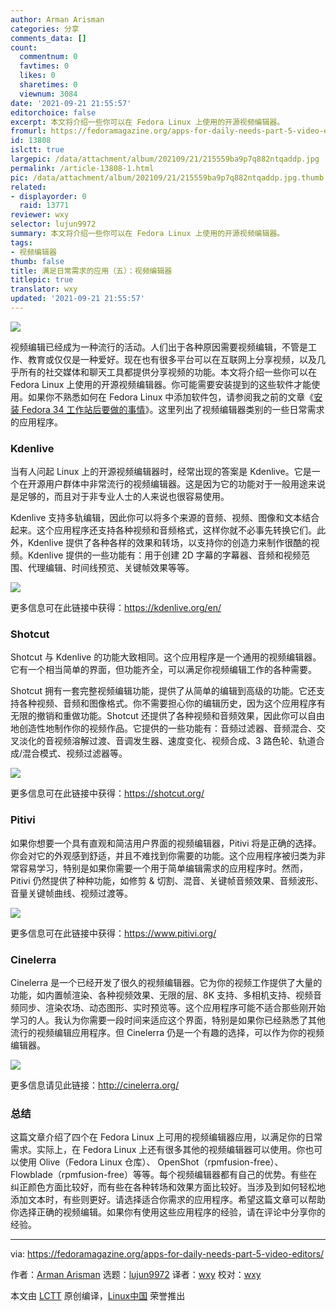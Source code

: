 ```yaml
---
author: Arman Arisman
categories: 分享
comments_data: []
count:
  commentnum: 0
  favtimes: 0
  likes: 0
  sharetimes: 0
  viewnum: 3084
date: '2021-09-21 21:55:57'
editorchoice: false
excerpt: 本文将介绍一些你可以在 Fedora Linux 上使用的开源视频编辑器。
fromurl: https://fedoramagazine.org/apps-for-daily-needs-part-5-video-editors/
id: 13808
islctt: true
largepic: /data/attachment/album/202109/21/215559ba9p7q882ntqaddp.jpg
permalink: /article-13808-1.html
pic: /data/attachment/album/202109/21/215559ba9p7q882ntqaddp.jpg.thumb.jpg
related:
- displayorder: 0
  raid: 13771
reviewer: wxy
selector: lujun9972
summary: 本文将介绍一些你可以在 Fedora Linux 上使用的开源视频编辑器。
tags:
- 视频编辑器
thumb: false
title: 满足日常需求的应用（五）：视频编辑器
titlepic: true
translator: wxy
updated: '2021-09-21 21:55:57'
---
```


![](/data/attachment/album/202109/21/215559ba9p7q882ntqaddp.jpg)


视频编辑已经成为一种流行的活动。人们出于各种原因需要视频编辑，不管是工作、教育或仅仅是一种爱好。现在也有很多平台可以在互联网上分享视频，以及几乎所有的社交媒体和聊天工具都提供分享视频的功能。本文将介绍一些你可以在 Fedora Linux 上使用的开源视频编辑器。你可能需要安装提到的这些软件才能使用。如果你不熟悉如何在 Fedora Linux 中添加软件包，请参阅我之前的文章《[安装 Fedora 34 工作站后要做的事情](https://fedoramagazine.org/things-to-do-after-installing-fedora-34-workstation/)》。这里列出了视频编辑器类别的一些日常需求的应用程序。


### Kdenlive


当有人问起 Linux 上的开源视频编辑器时，经常出现的答案是 Kdenlive。它是一个在开源用户群体中非常流行的视频编辑器。这是因为它的功能对于一般用途来说是足够的，而且对于非专业人士的人来说也很容易使用。


Kdenlive 支持多轨编辑，因此你可以将多个来源的音频、视频、图像和文本结合起来。这个应用程序还支持各种视频和音频格式，这样你就不必事先转换它们。此外，Kdenlive 提供了各种各样的效果和转场，以支持你的创造力来制作很酷的视频。Kdenlive 提供的一些功能有：用于创建 2D 字幕的字幕器、音频和视频范围、代理编辑、时间线预览、关键帧效果等等。


![](/data/attachment/album/202109/21/215559ug0ziilpl00000ws.png)


更多信息可在此链接中获得：<https://kdenlive.org/en/>


### Shotcut


Shotcut 与 Kdenlive 的功能大致相同。这个应用程序是一个通用的视频编辑器。它有一个相当简单的界面，但功能齐全，可以满足你视频编辑工作的各种需要。


Shotcut 拥有一套完整视频编辑功能，提供了从简单的编辑到高级的功能。它还支持各种视频、音频和图像格式。你不需要担心你的编辑历史，因为这个应用程序有无限的撤销和重做功能。Shotcut 还提供了各种视频和音频效果，因此你可以自由地创造性地制作你的视频作品。它提供的一些功能有：音频过滤器、音频混合、交叉淡化的音视频溶解过渡、音调发生器、速度变化、视频合成、3 路色轮、轨道合成/混合模式、视频过滤器等。


![](/data/attachment/album/202109/21/215600r2wpxs02xr2sf2r8.png)


更多信息可在此链接中获得：<https://shotcut.org/>


### Pitivi


如果你想要一个具有直观和简洁用户界面的视频编辑器，Pitivi 将是正确的选择。你会对它的外观感到舒适，并且不难找到你需要的功能。这个应用程序被归类为非常容易学习，特别是如果你需要一个用于简单编辑需求的应用程序时。然而，Pitivi 仍然提供了种种功能，如修剪 & 切割、混音、关键帧音频效果、音频波形、音量关键帧曲线、视频过渡等。


![](/data/attachment/album/202109/21/215601eqqq1rntxn71qp0q.png)


更多信息可在此链接中获得：<https://www.pitivi.org/>


### Cinelerra


Cinelerra 是一个已经开发了很久的视频编辑器。它为你的视频工作提供了大量的功能，如内置帧渲染、各种视频效果、无限的层、8K 支持、多相机支持、视频音频同步、渲染农场、动态图形、实时预览等。这个应用程序可能不适合那些刚开始学习的人。我认为你需要一段时间来适应这个界面，特别是如果你已经熟悉了其他流行的视频编辑应用程序。但 Cinelerra 仍是一个有趣的选择，可以作为你的视频编辑器。


![](/data/attachment/album/202109/21/215601cddndziyvdzdsiaa.png)


更多信息请见此链接：<http://cinelerra.org/>


### 总结


这篇文章介绍了四个在 Fedora Linux 上可用的视频编辑器应用，以满足你的日常需求。实际上，在 Fedora Linux 上还有很多其他的视频编辑器可以使用。你也可以使用 Olive（Fedora Linux 仓库）、 OpenShot（rpmfusion-free）、Flowblade（rpmfusion-free）等等。每个视频编辑器都有自己的优势。有些在纠正颜色方面比较好，而有些在各种转场和效果方面比较好。当涉及到如何轻松地添加文本时，有些则更好。请选择适合你需求的应用程序。希望这篇文章可以帮助你选择正确的视频编辑。如果你有使用这些应用程序的经验，请在评论中分享你的经验。




---


via: <https://fedoramagazine.org/apps-for-daily-needs-part-5-video-editors/>


作者：[Arman Arisman](https://fedoramagazine.org/author/armanwu/) 选题：[lujun9972](https://github.com/lujun9972) 译者：[wxy](https://github.com/wxy) 校对：[wxy](https://github.com/wxy)


本文由 [LCTT](https://github.com/LCTT/TranslateProject) 原创编译，[Linux中国](https://linux.cn/) 荣誉推出